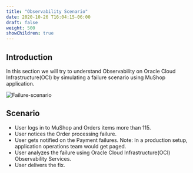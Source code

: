 ```yaml
---
title: "Observability Scenario"
date: 2020-10-26 T16:04:15-06:00
draft: false
weight: 500
showChildren: true
---
```


## Introduction

In this section we will try to understand Observability on Oracle Cloud Infrastructure(OCI) by simulating a failure scenario using MuShop application.

![Failure-scenario](../../images/observability-scenario.png)

## Scenario
- User logs in to MuShop and Orders items more than 115.
- User notices the Order processing failure.
- User gets notified on the Payment failures. Note: In a production setup, application operations team would get paged.
- User analyzes the failure using Oracle Cloud Infrastructure(OCI) Observability Services.
- User delivers the fix. 

